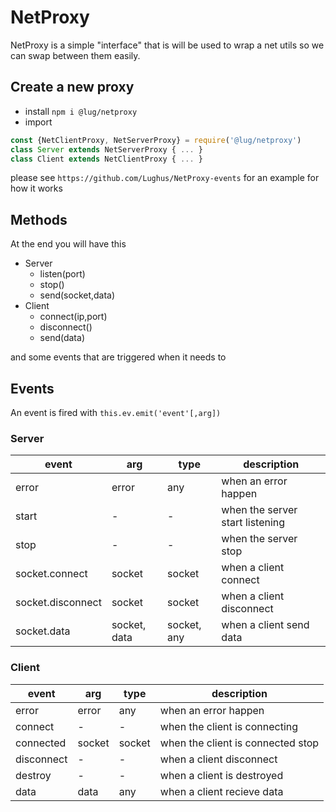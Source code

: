 # NetProxy

NetProxy is a simple "interface" that is will be used to wrap a net utils so we can swap between them easily.

## Create a new proxy

- install `npm i @lug/netproxy`
- import 
```js
const {NetClientProxy, NetServerProxy} = require('@lug/netproxy')
class Server extends NetServerProxy { ... }
class Client extends NetClientProxy { ... }
```

please see `https://github.com/Lughus/NetProxy-events` for an example for how it works

## Methods

At the end you will have this

- Server
  - listen(port)
  - stop()
  - send(socket,data)
- Client
  - connect(ip,port)
  - disconnect()
  - send(data)

and some events that are triggered when it needs to

## Events

An event is fired with `this.ev.emit('event'[,arg])`

### Server

| event             | arg          | type        | description                     |
| ----------------- | ------------ | ----------- | ------------------------------- |
| error             | error        | any         | when an error happen            |
| start             | -            | -           | when the server start listening |
| stop              | -            | -           | when the server stop            |
| socket.connect    | socket       | socket      | when a client connect           |
| socket.disconnect | socket       | socket      | when a client disconnect        |
| socket.data       | socket, data | socket, any | when a client send data         |

### Client

| event             | arg    | type        | description                       |
| ----------------- | ------ | ----------- | --------------------------------- |
| error             | error  | any         | when an error happen              |
| connect           | -      | -           | when the client is connecting     |
| connected         | socket | socket      | when the client is connected stop |
| disconnect        | -      | -           | when a client disconnect          |
| destroy           | -      | -           | when a client is destroyed        |
| data              | data   | any         | when a client recieve data        |


